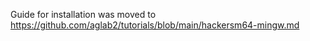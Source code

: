 Guide for installation was moved to https://github.com/aglab2/tutorials/blob/main/hackersm64-mingw.md
